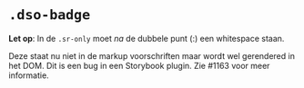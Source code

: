 # `.dso-badge`

**Let op**: In de `.sr-only` moet *na* de dubbele punt (:) een whitespace staan.

Deze staat nu niet in de markup voorschriften maar wordt wel gerendered in het DOM. Dit is een bug in een Storybook plugin. Zie #1163 voor meer informatie.
